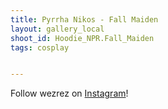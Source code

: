 ```yaml
---
title: Pyrrha Nikos - Fall Maiden
layout: gallery_local
shoot_id: Hoodie_NPR.Fall_Maiden
tags: cosplay


---
```


Follow wezrez on [Instagram](https://www.instagram.com/wezrez)! 

